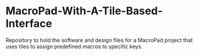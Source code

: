 # MacroPad-With-A-Tile-Based-Interface
Repository to hold the software and design files for a MacroPad project that uses tiles to assign predefined macros to specific keys.
